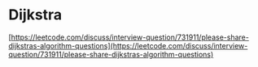# Dijkstra

[https://leetcode.com/discuss/interview-question/731911/please-share-dijkstras-algorithm-questions](https://leetcode.com/discuss/interview-question/731911/please-share-dijkstras-algorithm-questions)

